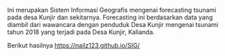 Ini merupakan Sistem Informasi Geografis mengenai forecasting tsunami pada desa Kunjir dan sekitarnya.
Forecasting ini berdasarkan data yang diambil dari wawancara dengan penduduk Desa Kunjir mengenai tsunami tahun 2018 yang terjadi pada Desa Kunjir, Kalianda.

Berikut hasilnya
https://nailz123.github.io/SIG/
